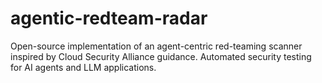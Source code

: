 # agentic-redteam-radar
Open-source implementation of an agent-centric red-teaming scanner inspired by Cloud Security Alliance guidance. Automated security testing for AI agents and LLM applications.
